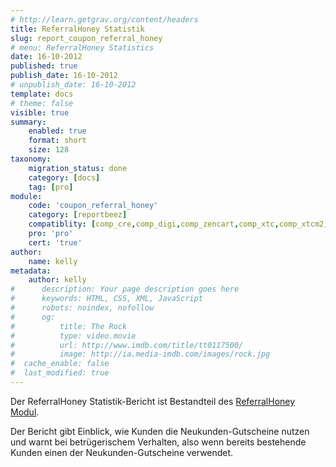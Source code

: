 ```yaml
---
# http://learn.getgrav.org/content/headers
title: ReferralHoney Statistik
slug: report_coupon_referral_honey
# menu: ReferralHoney Statistics
date: 16-10-2012
published: true
publish_date: 16-10-2012
# unpublish_date: 16-10-2012
template: docs
# theme: false
visible: true
summary:
    enabled: true
    format: short
    size: 128
taxonomy:
    migration_status: done
    category: [docs]
    tag: [pro]
module:
    code: 'coupon_referral_honey'
    category: [reportbeez]
    compatiblity: [comp_cre,comp_digi,comp_zencart,comp_xtc,comp_xtcm2,comp_gambio]
    pro: 'pro'
    cert: 'true'
author:
    name: kelly
metadata:
    author: kelly
#      description: Your page description goes here
#      keywords: HTML, CSS, XML, JavaScript
#      robots: noindex, nofollow
#      og:
#          title: The Rock
#          type: video.movie
#          url: http://www.imdb.com/title/tt0117500/
#          image: http://ia.media-imdb.com/images/rock.jpg
#  cache_enable: false
#  last_modified: true
---
```


Der ReferralHoney Statistik-Bericht ist Bestandteil des [ReferralHoney Modul](/documentation/mailbeez/coupon_referral_honey/).

Der Bericht gibt Einblick, wie Kunden die Neukunden-Gutscheine nutzen und warnt bei betrügerischem Verhalten, also wenn bereits bestehende Kunden einen der Neukunden-Gutscheine verwendet.
